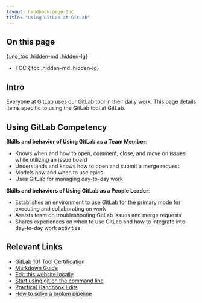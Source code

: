 ```yaml
---
layout: handbook-page-toc
title: "Using GitLab at GitLab"
---
```


## On this page
{:.no_toc .hidden-md .hidden-lg}

- TOC
{:toc .hidden-md .hidden-lg}

## Intro

Everyone at GitLab uses our GitLab tool in their daily work. This page details items specific to using the GitLab tool at GitLab. 

## Using GitLab Competency 

**Skills and behavior of Using GitLab as a Team Member**: 
*  Knows when and how to open, comment, close, and move on issues while utilizing an issue board
*  Understands and knows how to open and submit a merge request
*  Models how and when to use epics
*  Uses GitLab for managing day-to-day work

**Skills and behaviors of Using GitLab as a People Leader**:
*  Establishes an environment to use GitLab for the primary mode for executing and collaborating on work
*  Assists team on troubleshooting GitLab issues and merge requests
*  Shares experiences on when to use GitLab and how to integrate into day-to-day work activities

## Relevant Links

- [GitLab 101 Tool Certification](/handbook/people-group/learning-and-development/gitlab-101/)
- [Markdown Guide](/handbook/markdown-guide/) 
- [Edit this website locally](/handbook/git-page-update/)
- [Start using git on the command line](https://docs.gitlab.com/ee/gitlab-basics/start-using-git.html)
- [Practical Handbook Edits](/handbook/practical-handbook-edits/)
- [How to solve a broken pipeline](/handbook/git-page-update/#how-to-solve-a-broken-pipeline-in-a-merge-request)
